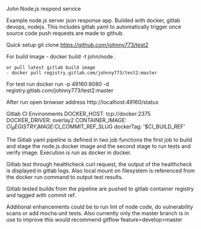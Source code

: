 John Node.js respond service

Example node.js server json response app. Builded with docker, gitlab devops, nodejs. This includes gitlab yaml to automatically trigger once source code push requests are made to github.

Quick setup
    git clone https://github.com/johnny773/test2

For build image
    - docker build -t john/node .

    or pull latest gitlab build image
    - docker pull registry.gitlab.com/johnny773/test2:master

For test run
    docker run -p 49160:8080 -d registry.gitlab.com/johnny773/test2:master

After run
    open browser address http://localhost:49160/status

Gitlab CI Environments
    DOCKER_HOST: tcp://docker:2375
    DOCKER_DRIVER: overlay2
    CONTAINER_IMAGE: $CI_REGISTRY_IMAGE:$CI_COMMIT_REF_SLUG
    dockerTag: '$CI_BUILD_REF'

The Gitlab yaml pipeline is defined in two job functions the first job to build and stage the node.js docker image and the second stage to run tests and verify image. Execution is run as docker in docker.

Gitlab test through healthcheck curl request, the output of the healthcheck is displayed in gitlab logs. Also local mount on filesystem is referenced from the docker run command to output test results.

Gitlab tested builds from the pipeline are pushed to gitlab container registry and tagged with commit ref.

Additional enhancements could be to run lint of node code, do vulnerability scans or add mocha unit tests. 
Also currently only the master branch is in use to improve this would recommend gitflow feature>develop>master
